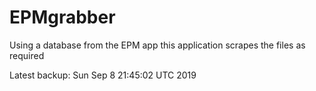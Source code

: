 # EPMgrabber
Using a database from the EPM app this application scrapes the files as required


Latest backup: Sun Sep 8 21:45:02 UTC 2019
